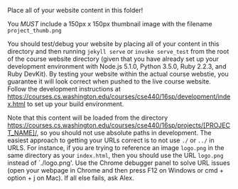 Place all of your website content in this folder!

You _MUST_ include a 150px x 150px thumbnail image with the filename `project_thumb.png`

You should test/debug your website by placing all of your content in this directory and then running `jekyll serve` or `invoke serve_test` from the root of the course website directory (given that you have already set up your development environment with Node.js 5.1.0, Python 3.5.0, Ruby 2.2.3, and Ruby DevKit). By testing your website within the actual course webstie, you guarantee it will look correct when pushed to the live course website. Follow the development instructions at https://courses.cs.washington.edu/courses/cse440/16sp/development/index.html to set up your build environment.

Note that this content will be loaded from the directory https://courses.cs.washington.edu/courses/cse440/16sp/projects/[PROJECT_NAME]/, so you should not use absolute paths in development. The easiest approach to getting your URLs correct is to not use `./` or `../` in URLS. For instance, if you are trying to reference an image `logo.png` in the same directory as your `index.html`, then you should use the URL `logo.png` instead of `./logo.png'. Use the Chrome debugger panel to solve URL issues (open your webpage in Chrome and then press F12 on Windows or cmd + option + j on Mac). If all else fails, ask Alex.